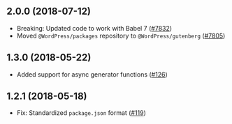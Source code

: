 ## 2.0.0 (2018-07-12)

- Breaking: Updated code to work with Babel 7 ([#7832](https://github.com/WordPress/gutenberg/pull/7832))
- Moved `@WordPress/packages` repository to `@WordPress/gutenberg` ([#7805](https://github.com/WordPress/gutenberg/pull/7805))

## 1.3.0 (2018-05-22)

- Added support for async generator functions ([#126](https://github.com/WordPress/packages/pull/126))

## 1.2.1 (2018-05-18)

- Fix: Standardized `package.json` format  ([#119](https://github.com/WordPress/packages/pull/119))
